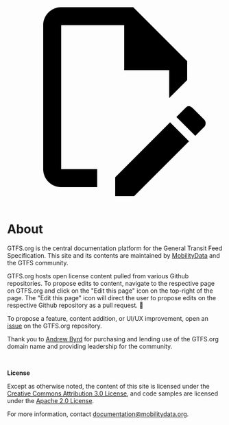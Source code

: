<a class="pencil-link" href="https://github.com/MobilityData/gtfs.org/edit/main/docs/about.md" title="Edit this page" target="_blank">
    <svg class="pencil" xmlns="http://www.w3.org/2000/svg" viewBox="0 0 24 24"><path d="M10 20H6V4h7v5h5v3.1l2-2V8l-6-6H6c-1.1 0-2 .9-2 2v16c0 1.1.9 2 2 2h4v-2m10.2-7c.1 0 .3.1.4.2l1.3 1.3c.2.2.2.6 0 .8l-1 1-2.1-2.1 1-1c.1-.1.2-.2.4-.2m0 3.9L14.1 23H12v-2.1l6.1-6.1 2.1 2.1Z"></path></svg>
  </a>

<style>
  .md-nav .md-nav--secondary {
      display: none !important;
    }
</style>
  
# About

GTFS.org is the central documentation platform for the General Transit Feed Specification. This site and its contents are maintained by [MobilityData](https://mobilitydata.org/) and the GTFS community. 

GTFS.org hosts open license content pulled from various Github repositories. To propose edits to content, navigate to the respective page on GTFS.org and click on the "Edit this page" icon on the top-right of the page. The "Edit this page" icon will direct the user to propose edits  on the respective Github repository as a pull request. 📝

To propose a feature, content addition, or UI/UX improvement, open an [issue](https://github.com/MobilityData/gtfs.org/issues/new) on the GTFS.org repository.

Thank you to [Andrew Byrd](https://www.linkedin.com/in/byrdandrew) for purchasing and lending use of the GTFS.org domain name and providing leadership for the community.

<br>

**License**

Except as otherwise noted, the content of this site is licensed under the [Creative Commons Attribution 3.0 License](https://creativecommons.org/licenses/by/3.0/), and code samples are licensed under the [Apache 2.0 License](https://www.apache.org/licenses/LICENSE-2.0).

For more information, contact [documentation@mobilitydata.org](mailto:documentation@mobilitydata.org).
